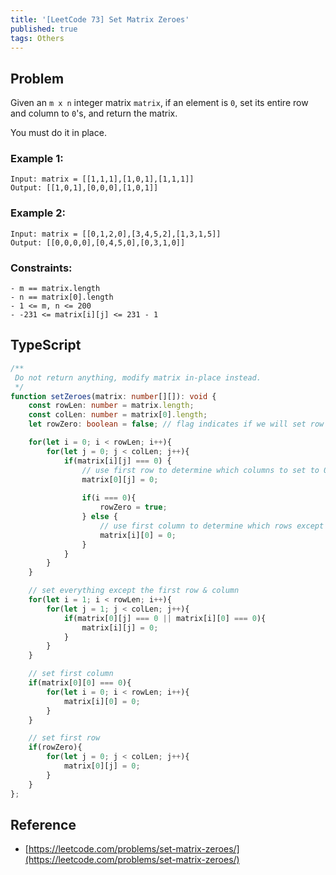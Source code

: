 ```yaml
---
title: '[LeetCode 73] Set Matrix Zeroes'
published: true
tags: Others
---
```


## Problem

Given an `m x n` integer matrix `matrix`, if an element is `0`, set its entire row and column to `0`'s, and return the matrix.

You must do it in place.

### Example 1:

```
Input: matrix = [[1,1,1],[1,0,1],[1,1,1]]
Output: [[1,0,1],[0,0,0],[1,0,1]]
```

### Example 2:

```
Input: matrix = [[0,1,2,0],[3,4,5,2],[1,3,1,5]]
Output: [[0,0,0,0],[0,4,5,0],[0,3,1,0]]
```
 
### Constraints:

```
- m == matrix.length
- n == matrix[0].length
- 1 <= m, n <= 200
- -231 <= matrix[i][j] <= 231 - 1
```

## TypeScript

```TypeScript
/**
 Do not return anything, modify matrix in-place instead.
 */
function setZeroes(matrix: number[][]): void {
    const rowLen: number = matrix.length;
    const colLen: number = matrix[0].length;
    let rowZero: boolean = false; // flag indicates if we will set row 0 to 0s

    for(let i = 0; i < rowLen; i++){
        for(let j = 0; j < colLen; j++){
            if(matrix[i][j] === 0) {
                // use first row to determine which columns to set to 0s
                matrix[0][j] = 0;
                
                if(i === 0){
                    rowZero = true;
                } else {    
                    // use first column to determine which rows except row 0 to set to 0s;
                    matrix[i][0] = 0;
                }
            }
        }
    }

    // set everything except the first row & column
    for(let i = 1; i < rowLen; i++){
        for(let j = 1; j < colLen; j++){
            if(matrix[0][j] === 0 || matrix[i][0] === 0){
                matrix[i][j] = 0;
            }
        }
    }

    // set first column
    if(matrix[0][0] === 0){
        for(let i = 0; i < rowLen; i++){
            matrix[i][0] = 0;
        }
    }

    // set first row
    if(rowZero){
        for(let j = 0; j < colLen; j++){
            matrix[0][j] = 0;
        }
    }
};
```

## Reference

- [https://leetcode.com/problems/set-matrix-zeroes/](https://leetcode.com/problems/set-matrix-zeroes/)